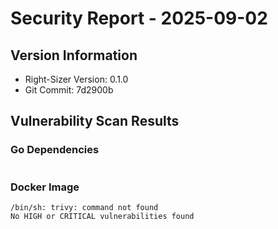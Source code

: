 # Security Report - 2025-09-02

## Version Information
- Right-Sizer Version: 0.1.0
- Git Commit: 7d2900b

## Vulnerability Scan Results

### Go Dependencies
```
```

### Docker Image
```
/bin/sh: trivy: command not found
No HIGH or CRITICAL vulnerabilities found
```
